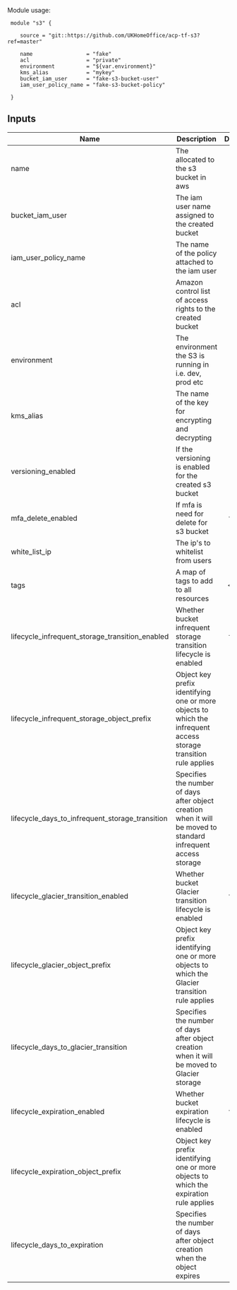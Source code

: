 
Module usage:

     module "s3" {

        source = "git::https://github.com/UKHomeOffice/acp-tf-s3?ref=master"

        name                 = "fake"
        acl                  = "private"
        environment          = "${var.environment}"
        kms_alias            = "mykey"
        bucket_iam_user      = "fake-s3-bucket-user"
        iam_user_policy_name = "fake-s3-bucket-policy"

     }



## Inputs

| Name | Description | Default | Required |
|------|-------------|:-----:|:-----:|
| name | The allocated to the s3 bucket in aws | - | yes |
| bucket_iam_user | The iam user name assigned to the created bucket | - | yes |
| iam_user_policy_name | The name of the policy attached to the iam user | - | yes |
| acl | Amazon control list of access rights to the created bucket | - | yes |
| environment | The environment the S3 is running in i.e. dev, prod etc | - | yes |
| kms_alias | The name of the key for encrypting and decrypting | - | no |
| versioning_enabled | If the versioning is enabled for the created s3 bucket | true | no |
| mfa_delete_enabled | If mfa is need for delete for s3 bucket | false | no |
| white_list_ip | The ip's to whitelist from users | [] | no |
| tags | A map of tags to add to all resources | `<map>` | no |
| lifecycle_infrequent_storage_transition_enabled | Whether bucket infrequent storage transition lifecycle is enabled | false | no |
| lifecycle_infrequent_storage_object_prefix | Object key prefix identifying one or more objects to which the infrequent access storage transition rule applies | `""` | no |
| lifecycle_days_to_infrequent_storage_transition | Specifies the number of days after object creation when it will be moved to standard infrequent access storage | 60 | no |
| lifecycle_glacier_transition_enabled | Whether bucket Glacier transition lifecycle is enabled | false | no |
| lifecycle_glacier_object_prefix | Object key prefix identifying one or more objects to which the Glacier transition rule applies | `""` | no |
| lifecycle_days_to_glacier_transition | Specifies the number of days after object creation when it will be moved to Glacier storage | 180 | no |
| lifecycle_expiration_enabled | Whether bucket expiration lifecycle is enabled | false | no |
| lifecycle_expiration_object_prefix | Object key prefix identifying one or more objects to which the expiration rule applies | `""` | no |
| lifecycle_days_to_expiration | Specifies the number of days after object creation when the object expires | 365 | no |
